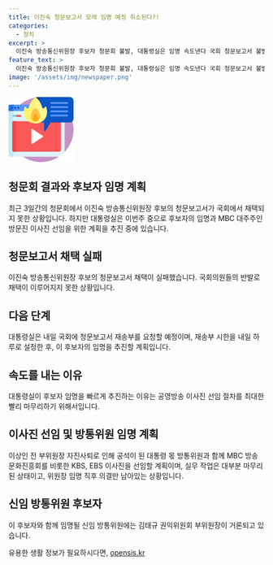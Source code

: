```yaml
---
title: 이진숙 청문보고서 모레 임명 예정 취소된다?!
categories:
  - 정치
excerpt: >
  이진숙 방송통신위원장 후보자 청문회 불발, 대통령실은 임명 속도낸다 국회 청문보고서 불발로 대통령실은 이진숙 방송통신위원장 후보자 임명과 MBC 대주주 이사진 선임 계획. 채택 실패에 청문보고서 재송부 요청, 속도낸 이유는 공영방송 이사진 선임이 빨리 마무리하기 위함. 공백으로 된 방통위원도 함께 임명 예정.
feature_text: >
  이진숙 방송통신위원장 후보자 청문회 불발, 대통령실은 임명 속도낸다 국회 청문보고서 불발로 대통령실은 이진숙 방송통신위원장 후보자 임명과 MBC 대주주 이사진 선임 계획. 채택 실패에 청문보고서 재송부 요청, 속도낸 이유는 공영방송 이사진 선임이 빨리 마무리하기 위함. 공백으로 된 방통위원도 함께 임명 예정.
image: '/assets/img/newspaper.png'
---
```


<p><img src="/assets/img/news.png" alt="rentncar 속보" /></p>

<h2 data-ke-size="size26">청문회 결과와 후보자 임명 계획</h2>

<p data-ke-size="size16">최근 3일간의 청문회에서 이진숙 방송통신위원장 후보의 청문보고서가 국회에서 채택되지 못한 상황입니다. 하지만 대통령실은 이번주 중으로 후보자의 임명과 MBC 대주주인 방문진 이사진 선임을 위한 계획을 추진 중에 있습니다.</p>

<h2 data-ke-size="size26">청문보고서 채택 실패</h2>

<p data-ke-size="size16">이진숙 방송통신위원장 후보의 청문보고서 채택이 실패했습니다. 국회의원들의 반발로 채택이 이루어지지 못한 상황입니다.</p>

<h2 data-ke-size="size26">다음 단계</h2>

<p data-ke-size="size16">대통령실은 내일 국회에 청문보고서 재송부를 요청할 예정이며, 재송부 시한을 내일 하루로 설정한 후, 이 후보자의 임명을 추진할 계획입니다.</p>

<h2 data-ke-size="size26">속도를 내는 이유</h2>

<p data-ke-size="size16">대통령실이 후보자 임명을 빠르게 추진하는 이유는 공영방송 이사진 선임 절차를 최대한 빨리 마무리하기 위해서입니다.</p>

<h2 data-ke-size="size26">이사진 선임 및 방통위원 임명 계획</h2>

<p data-ke-size="size16">이상인 전 부위원장 자진사퇴로 인해 공석이 된 대통령 몫 방통위원과 함께 MBC 방송문화진흥회를 비롯한 KBS, EBS 이사진을 선임할 계획이며, 실무 작업은 대부분 마무리된 상태이고, 위원장 임명 직후 의결만 남아있는 상황입니다.</p>

<h2 data-ke-size="size26">신임 방통위원 후보자</h2>

<p data-ke-size="size16">이 후보자와 함께 임명될 신임 방통위원에는 김태규 권익위원회 부위원장이 거론되고 있습니다.</p>
유용한 생활 정보가 필요하시다면, <a href="https://opensis.kr" rel="dofollow">opensis.kr</a>


